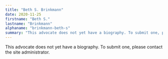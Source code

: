 ```yaml
---
title: "Beth S. Brinkmann"
date: 2020-11-25
firstname: "Beth S."
lastname: "Brinkmann"
alphaname: "brinkmann-beth-s"
summary: "This advocate does not yet have a biography. To submit one, please contact the site administrator."
---
```

This advocate does not yet have a biography. To submit one, please contact the site administrator.

